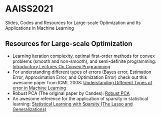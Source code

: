 # AAISS2021
Slides, Codes and Resources for Large-scale Optimization and Its Applications in Machine Learning

## Resources for Large-scale Optimization
* Learning iteration complexity, optimal first-order methods for convex problems (smooth and non-smooth), and semi-definite programming:
[Introductory Lectures On Convex Programming](https://citeseerx.ist.psu.edu/viewdoc/download?doi=10.1.1.693.855&rep=rep1&type=pdf)
* For understanding different types of errors (Bayes error, Estimation Error, Approximation Error, and Optimization Error) check out this awesome paper from ICML 2008:
[Understanding Different Types of error in Machine Learning](http://icml2008.cs.helsinki.fi/papers/266.pdf)  
* Robust PCA (The original paper by Candes):
[Robust PCA](https://arxiv.org/abs/0912.3599)
* An awesome reference for the application of sparsity in statistical learning:
[Statistical Learning with Sparsity (The Lasso and Generalizations)](https://web.stanford.edu/~hastie/StatLearnSparsity_files/SLS.pdf)


